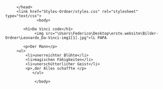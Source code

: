 <!DOCTYPE  html>
<html> 
         <head>
              <meta charset="utf-8">  
            <title> Da Vinci </title>    
                  
         </head>    
         <link href="Styles-Ordner/styles.css" rel="stylesheet" type="text/css">               
                  <body>
          
            <h1>Da Vinci code</h1>
                 <img src="\Users\Federico\Desktop\erste.website\Bilder-Ordner\Leonardo_Da-Vinci-img1[1].jpg">lL PAPA
              
            <p>Der Mann</p>
         <ul>
             <li>unerreichter Blühte</li>
             <li>magischen Fähigkeiten</li>
             <li>unerschütterlicher Geist</li>
             <p>,der Alles schaffte </p>         
                </ul>    
              
                 </body>
</html>
